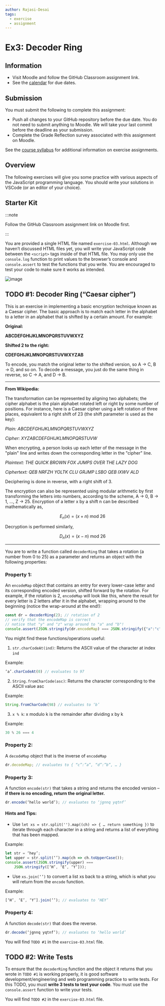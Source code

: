 ```yaml
---
author: Rajasi-Desai
tags:
  - exercise
  - assignment
---
```


# Ex3: Decoder Ring

## Information

- Visit Moodle and follow the GitHub Classroom assignment link.
- See the [calendar](/docs/information/schedule/#exercises) for due
  dates.

## Submission

You must submit the following to complete this assignment:

- Push all changes to your GitHub repository before the due date. You
  do not need to submit anything to Moodle. We will take your last
  commit before the deadline as your submission.
- Complete the Grade Reflection survey associated with this assignment
  on Moodle.

See the [course syllabus](/docs/information/syllabus/#exercises) for
additional information on exercise assignments.

## Overview

The following exercises will give you some practice with various aspects of the JavaScript programming language. You should write your solutions in VSCode (or an editor of your choice). 

## Starter Kit

:::note

Follow the GitHub Classroom assignment link on Moodle first.

:::

You are provided a single HTML file named `exercise-03.html`. Although we haven’t discussed HTML files yet, you will write your JavaScript code between the `<script>` tags inside of that HTML file. You may only use the `console.log` function to print values to the browser’s console and `console.assert` to test the functions that you write. You are encouraged to test your code to make sure it works as intended.

![image](https://user-images.githubusercontent.com/60818982/219066123-35124be6-b6b1-46b5-8305-6e8bc6e48e3a.png)

## TODO #1: Decoder Ring (“Caesar cipher”)

This is an exercise in implementing a basic encryption technique known as a Caesar cipher. The basic approach is to match each letter in the alphabet to a letter in an alphabet that is shifted by a certain amount. For example:

**Original:**

**ABCDEFGHIJKLMNOPQRSTUVWXYZ**

**Shifted 2 to the right:**

**CDEFGHIJKLMNOPQRSTUVWXYZAB**

To encode, you match the original letter to the shifted version, so A → C, B → D, and so on. To decode a message, you just do the same thing in reverse, so C → A, and D → B.

--------------------------------------------------------------

**From Wikipedia:**

The transformation can be represented by aligning two alphabets; the cipher alphabet is the plain alphabet rotated left or right by some number of positions. For instance, here is a Caesar cipher using a left rotation of three places, equivalent to a right shift of 23 (the shift parameter is used as the key):


_Plain:    ABCDEFGHIJKLMNOPQRSTUVWXYZ_

_Cipher:   XYZABCDEFGHIJKLMNOPQRSTUVW_


When encrypting, a person looks up each letter of the message in the "plain" line and writes down the corresponding letter in the "cipher" line.


_Plaintext:  THE QUICK BROWN FOX JUMPS OVER THE LAZY DOG_

_Ciphertext: QEB NRFZH YOLTK CLU GRJMP LSBO QEB IXWV ALD_


Deciphering is done in reverse, with a right shift of 3.

The encryption can also be represented using modular arithmetic by first transforming the letters into numbers, according to the scheme, A → 0, B → 1, ..., Z → 25. Encryption of a letter x by a shift n can be described mathematically as,

$$E_n(x)=(x+n) \text{ mod } 26$$

Decryption is performed similarly,

$$D_n(x)=(x - n)  \text{ mod } 26$$

--------------------------------------------------------------

You are to write a function called `decoderRing` that takes a rotation (a number from 0 to 25) as a parameter and returns an object with the following properties:

### Property 1:
An `encodeMap` object that contains an entry for every lower-case letter and its corresponding encoded version, shifted forward by the rotation. For example, if the rotation is 2, `encodeMap` will look like this, where the result for every letter is 2 letters after it in the alphabet, wrapping around to the beginning (notice the wrap-around at the end!):

```js
const dr = decoderRing(2); // rotation of 2
// verify that the encodeMap is correct
// notice that "y" and "z" wrap around to "a" and "b"!
console.assert(JSON.stringify(dr.encodeMap) === JSON.stringify({"a":"c","b":"d","c":"e","d":"f","e":"g","f":"h","g":"i","h":"j","i":"k","j":"l","k":"m","l":"n","m":"o","n":"p","o":"q","p":"r","q":"s","r":"t","s":"u","t":"v","u":"w","v":"x","w":"y","x":"z","y":"a","z":"b"}));
```

You might find these functions/operations useful:

1. `str.charCodeAt(ind)`: Returns the ASCII value of the character at index `ind` 

Example:
```js
‘a’.charCodeAt(0) // evaluates to 97
```

2. `String.fromCharCode(asc)`: Returns the character corresponding to the ASCII value asc

Example:
```js
String.fromCharCode(98) // evaluates to ‘b’
```

3. `x % k`: x modulo k is the remainder after dividing x by k

Example:
```js
30 % 26 === 4
```

### Property 2:
A `decodeMap` object that is the inverse of `encodeMap`

```js
dr.decodeMap; // evaluates to { “c”:”a”, “d”:”b”, … }
```

### Property 3:
A function `encode(str)` that takes a string and returns the encoded version – **if there is no encoding, return the original letter.**

```js
dr.encode(‘hello world’); // evaluates to ‘jgnnq yqtnf’
```

#### Hints and Tips:

- Use `let xs = str.split('').map((ch) => { … return something })` to iterate through each character in a string and returns a list of everything that has been mapped.

Example:

```js
let str = ‘hey’;
let upper = str.split(‘’).map(ch => ch.toUpperCase());
console.assert(JSON.stringify(upper) === 
    JSON.stringify([‘H’, ‘E’, ‘Y’]));
```

- Use `xs.join(‘’)` to convert a list xs back to a string, which is what you will return from the `encode` function.

Example:

```js
[‘H’, ‘E’, ‘Y’].join(‘’); // evaluates to ‘HEY’
```

### Property 4:
A function `decode(str)` that does the reverse.

```js
dr.decode(‘jgnnq yqtnf’); // evaluates to ‘hello world’
```

You will find `TODO #1` in the `exercise-03.html` file.

## TODO #2: Write Tests

To ensure that the `decoderRing` function and the object it returns that you wrote in `TODO #1` is working properly, it is good software development/engineering and web programming practice to write tests. For this TODO, you must **write 3 tests to test your code**. You must use the `console.assert` function to write your tests.

You will find `TODO #2` in the `exercise-03.html` file.
